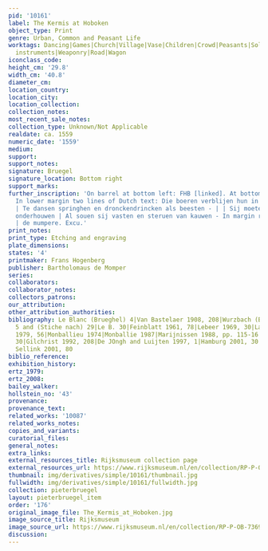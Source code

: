 ```yaml
---
pid: '10161'
label: The Kermis at Hoboken
object_type: Print
genre: Urban, Common and Peasant Life
worktags: Dancing|Games|Church|Village|Vase|Children|Crowd|Peasants|Soldiers|Flag/Banner|Musical
  instruments|Weaponry|Road|Wagon
iconclass_code:
height_cm: '29.8'
width_cm: '40.8'
diameter_cm:
location_country:
location_city:
location_collection:
collection_notes:
most_recent_sale_notes:
collection_type: Unknown/Not Applicable
realdate: ca. 1559
numeric_date: '1559'
medium:
support:
support_notes:
signature: Bruegel
signature_location: Bottom right
support_marks:
further_inscription: 'On barrel at bottom left: FHB [linked]. At bottom right: Bruegel.
  In lower margin two lines of Dutch text: Die boeren verblijen hun in sulken feesten
  | Te dansen springhen en dronckendrincken als beesten - | | Sij moeten die kermissen
  onderhouwen | Al souen sij vasten en steruen van kauwen - In margin right: Bartolomeus
  | de mumpere. Excu.'
print_notes:
print_type: Etching and engraving
plate_dimensions:
states: '4'
printmaker: Frans Hogenberg
publisher: Bartholomaus de Momper
series:
collaborators:
collaborator_notes:
collectors_patrons:
our_attribution:
other_attribution_authorities:
bibliography: Le Blanc (Brueghel) 4|Van Bastelaer 1908, 208|Wurzbach (Brueghel, Radierungen),
  5 and (Stiche nach) 29|Le B. 30|Feinblatt 1961, 78|Lebeer 1969, 30|Lari 1973, 165|Vallese
  1979, 56|Monballieu 1974|Monballie 1987|Marijnissen 1988, pp. 115-16|Tokyo 1989,
  30|Gilchrist 1992, 208|De JOngh and Luijten 1997, 1|Hamburg 2001, 30|Orenstein and
  Sellink 2001, 80
biblio_reference:
exhibition_history:
ertz_1979:
ertz_2008:
bailey_walker:
hollstein_no: '43'
provenance:
provenance_text:
related_works: '10087'
related_works_notes:
copies_and_variants:
curatorial_files:
general_notes:
extra_links:
external_resources_title: Rijksmuseum collection page
external_resources_url: https://www.rijksmuseum.nl/en/collection/RP-P-OB-7369
thumbnail: img/derivatives/simple/10161/thumbnail.jpg
fullwidth: img/derivatives/simple/10161/fullwidth.jpg
collection: pieterbruegel
layout: pieterbruegel_item
order: '176'
original_image_file: The_Kermis_at_Hoboken.jpg
image_source_title: Rijksmuseum
image_source_url: https://www.rijksmuseum.nl/en/collection/RP-P-OB-7369
discussion:
---
```

